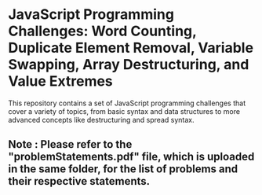 # JavaScript Programming Challenges: Word Counting, Duplicate Element Removal, Variable Swapping, Array Destructuring, and Value Extremes

This repository contains a set of JavaScript programming challenges that cover a variety of topics, from basic syntax and data structures to more advanced concepts like destructuring and spread syntax.

## Note : Please refer to the "problemStatements.pdf" file, which is uploaded in the same folder, for the list of problems and their respective statements.